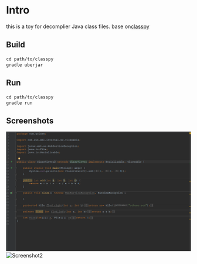 # Intro

this is a toy for decomplier Java class files.
base on[classpy](https://github.com/zxh0/classpy)

## Build
```shell
cd path/to/classpy
gradle uberjar
```

## Run
```shell
cd path/to/classpy
gradle run
```

## Screenshots

![Screenshot1](https://github.com/yeqingyun/java-decompiler/blob/master/screenshot1.png)
![Screenshot2](https://github.com/yeqingyun/java-decompiler/blob/master/screenshot2.png)

